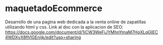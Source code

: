 # maquetadoEcommerce
Desarrollo de una pagina web dedicada a la venta online de zapatillas utilizando html y css.
Link al doc con la aplicacion de SEO:
https://docs.google.com/document/d/1iCW3WeFiJYMhnYmaM7HoXLqGIEC4WDXyX8fh1GEnijk/edit?usp=sharing
